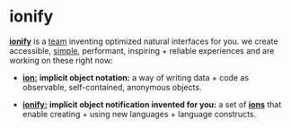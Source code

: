 # ionify

[**ionify**](http://ionify.org) is a [team](https://github.com/orgs/ionify/people)
inventing optimized natural interfaces for you. we create accessible,
[simple](https://cdn.rawgit.com/ionify/jems/master/animated.logo/),
performant, inspiring + reliable experiences and are working on these right now:

+ [**ion:**](https://github.com/ionify/jems/blob/master/about/jems.md)
  **implicit object notation:** a way of writing data + code as observable,
  self-contained, anonymous objects.


+ [**ionify:**](https://github.com/ionify/ionify) **implicit object
  notification invented for you:** a set of
  [**ions**](https://github.com/ionify/jems/blob/master/about/jems.md) that enable
  creating + using new languages + language constructs.
